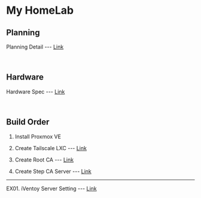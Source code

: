 # My HomeLab

## Planning

Planning Detail --- [Link](https://github.com/gitryk/homelab/wiki/Planning)

&nbsp;

## Hardware

Hardware Spec --- [Link](https://github.com/gitryk/homelab/wiki/Hardware)

&nbsp;

## Build Order

01. Install Proxmox VE

02. Create Tailscale LXC --- [Link](https://github.com/gitryk/homelab/blob/main/Build/tailscale-lxc.md)

03. Create Root CA --- [Link](https://github.com/gitryk/homelab/blob/main/Build/ca-root.md) 

04. Create Step CA Server --- [Link](https://github.com/gitryk/homelab/blob/main/Build/ca-server.md) 

---

EX01. iVentoy Server Setting --- [Link](https://github.com/gitryk/homelab/blob/main/Build/pxe-iventoy-lxc.md)

&nbsp;
